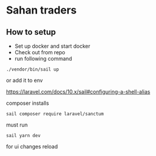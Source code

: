 # Sahan traders


## How to setup

- Set up docker and start docker
- Check out from repo
- run following command

```
./vendor/bin/sail up

```
or add it to env

https://laravel.com/docs/10.x/sail#configuring-a-shell-alias



composer installs

```
sail composer require laravel/sanctum

```

must run 

```
sail yarn dev 
```

for ui changes reload
